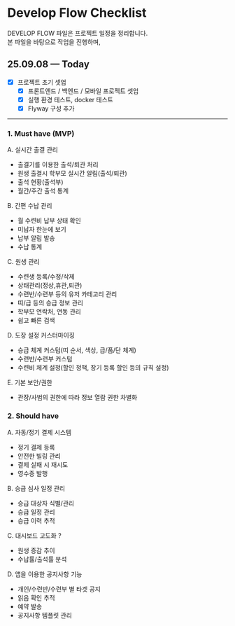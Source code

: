 # Develop Flow Checklist

DEVELOP FLOW 파일은 프로젝트 일정을 정리합니다. <br>
본 파일을 바탕으로 작업을 진행하며, 

## 25.09.08 — Today
- [x] 프로젝트 초기 셋업
  - [x] 프론트엔드 / 백엔드 / 모바일 프로젝트 셋업
  - [x] 실행 환경 테스트, docker 테스트
  - [x] Flyway 구성 추가

---

### 1. Must have (MVP)

A. 실시간 출결 관리

- 출결기를 이용한 출석/퇴관 처리
- 원생 출결시 학부모 실시간 알림(출석/퇴관)
- 출석 현황(출석부)
- 월간/주간 출석 통계

B. 간편 수납 관리

- 월 수련비 납부 상태 확인
- 미납자 한눈에 보기
- 납부 알림 발송
- 수납 통계

C. 원생 관리

- 수련생 등록/수정/삭제
- 상태관리(정상,휴관,퇴관)
- 수련반/수련부 등의 유저 카테고리 관리
- 띠/급 등의 승급 정보 관리
- 학부모 연락처, 연동 관리
- 쉽고 빠른 검색

D. 도장 설정 커스터마이징

- 승급 체계 커스텀(띠 순서, 색상, 급/품/단 체계)
- 수련반/수련부 커스텀
- 수련비 체계 설정(할인 정책, 장기 등록 할인 등의 규칙 설정)

E. 기본 보안/권한

- 관장/사범의 권한에 따라 정보 열람 권한 차별화

### 2. Should have

A. 자동/정기 결제 시스템

- 정기 결제 등록
- 안전한 빌링 관리
- 결제 실패 시 재시도
- 영수증 발행

B. 승급 심사 일정 관리

- 승급 대상자 식별/관리
- 승급 일정 관리
- 승급 이력 추적

C. 대시보드 고도화 ?

- 원생 증감 추이
- 수납률/출석률 분석

D. 앱을 이용한 공지사항 기능

- 개인/수련반/수련부 별 타겟 공지
- 읽음 확인 추적
- 예약 발송
- 공지사항 템플릿 관리